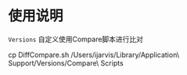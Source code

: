 # 使用说明


`Versions` 自定义使用Compare脚本进行比对

cp DiffCompare.sh /Users/ijarvis/Library/Application\ Support/Versions/Compare\ Scripts
